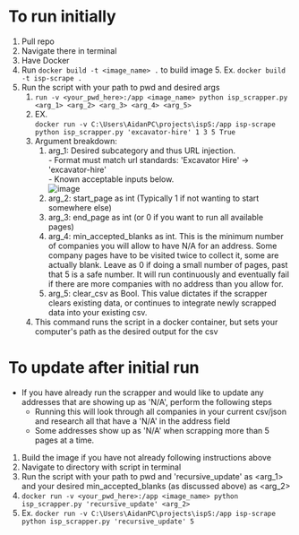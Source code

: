 # To run initially
1. Pull repo
2. Navigate there in terminal
3. Have Docker
4. Run `docker build -t <image_name> .` to build image
	5. Ex. `docker build -t isp-scrape .`
5. Run the script with your path to pwd and desired args
	1. `run -v <your_pwd_here>:/app <image_name> python isp_scrapper.py <arg_1> <arg_2> <arg_3> <arg_4> <arg_5> `
	2. EX. <br> `docker run -v C:\Users\AidanPC\projects\ispS:/app isp-scrape python isp_scrapper.py 'excavator-hire' 1 3 5 True`
    3. Argument breakdown:
		1. arg_1: Desired subcategory and thus URL injection. <br> - Format must match url standards: 'Excavator Hire' -> 'excavator-hire' <br> - Known acceptable inputs below. <br> 
![image](https://github.com/Gmander/iseekplant_scrapper/assets/68246180/a3fb04a2-9ad1-4009-ab20-3e29ce66cda4)
		3. arg_2: start_page as int (Typically 1 if not wanting to start somewhere else)
		4. arg_3: end_page as int (or 0 if you want to run all available pages)
		5. arg_4: min_accepted_blanks as int. This is the minimum number of companies you will allow to have N/A for an address. Some company pages have to be visited twice to collect it, some are actually blank. Leave as 0 if doing a small number of pages, past that 5 is a safe number. It will run continuously and eventually fail if there are more companies with no address than you allow for.
		6. arg_5: clear_csv as Bool. This value dictates if the scrapper clears existing data, or continues to integrate newly scrapped data into your existing csv.
	4. This command runs the script in a docker container, but sets your computer's path as the desired output for the csv

# To update after initial run
- If you have already run the scrapper and would like to update any addresses that are showing up as 'N/A', perform the following steps
   - Running this will look through all companies in your current csv/json and research all that have a 'N/A' in the address field
   - Some addresses show up as 'N/A' when scrapping more than 5 pages at a time.
1. Build the image if you have not already following instructions above
2. Navigate to directory with script in terminal
3. Run the script with your path to pwd and 'recursive_update' as <arg_1> and your desired min_accepted_blanks (as discussed above) as <arg_2>
  1. `docker run -v <your_pwd_here>:/app <image_name> python isp_scrapper.py 'recursive_update' <arg_2>`
  2. Ex. `docker run -v C:\Users\AidanPC\projects\ispS:/app isp-scrape python isp_scrapper.py 'recursive_update' 5`
